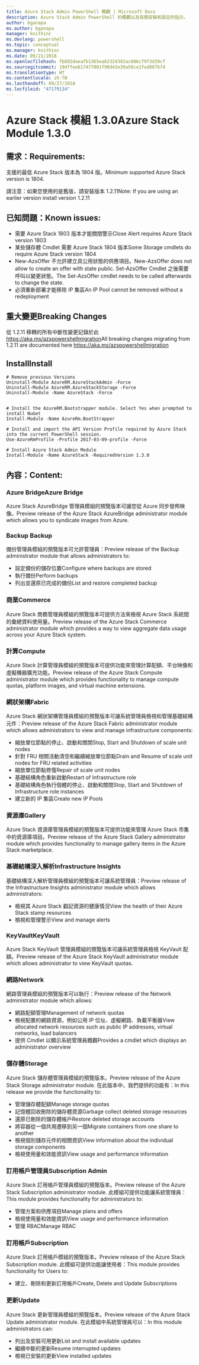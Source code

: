 ```yaml
---
title: Azure Stack Admin PowerShell 概觀 | Microsoft Docs
description: Azure Stack Admin PowerShell 的概觀以及有關安裝和設定的指示。
author: bganapa
ms.author: bganapa
manager: knithinc
ms.devlang: powershell
ms.topic: conceptual
ms.manager: knithinc
ms.date: 09/21/2018
ms.openlocfilehash: fb892daeafb1365ea62324392ac806cf9f3d39cf
ms.sourcegitcommit: 19dffee617477001f98d43e39a50ce1fad087b74
ms.translationtype: HT
ms.contentlocale: zh-TW
ms.lasthandoff: 09/27/2018
ms.locfileid: "47179134"
---
```

# <a name="azure-stack-module-130"></a><span data-ttu-id="96cb5-103">Azure Stack 模組 1.3.0</span><span class="sxs-lookup"><span data-stu-id="96cb5-103">Azure Stack Module 1.3.0</span></span>

## <a name="requirements"></a><span data-ttu-id="96cb5-104">需求：</span><span class="sxs-lookup"><span data-stu-id="96cb5-104">Requirements:</span></span>
<span data-ttu-id="96cb5-105">支援的最低 Azure Stack 版本為 1804 版。</span><span class="sxs-lookup"><span data-stu-id="96cb5-105">Minimum supported Azure Stack version is 1804.</span></span>

<span data-ttu-id="96cb5-106">請注意：如果您使用的是舊版，請安裝版本 1.2.11</span><span class="sxs-lookup"><span data-stu-id="96cb5-106">Note: If you are using an earlier version install version 1.2.11</span></span>

## <a name="known-issues"></a><span data-ttu-id="96cb5-107">已知問題：</span><span class="sxs-lookup"><span data-stu-id="96cb5-107">Known issues:</span></span>

- <span data-ttu-id="96cb5-108">需要 Azure Stack 1803 版本才能關閉警示</span><span class="sxs-lookup"><span data-stu-id="96cb5-108">Close Alert requires Azure Stack version 1803</span></span>
- <span data-ttu-id="96cb5-109">某些儲存體 Cmdlet 需要 Azure Stack 1804 版本</span><span class="sxs-lookup"><span data-stu-id="96cb5-109">Some Storage cmdlets do require Azure Stack version 1804</span></span>
- <span data-ttu-id="96cb5-110">New-AzsOffer 不允許建立具公用狀態的供應項目。</span><span class="sxs-lookup"><span data-stu-id="96cb5-110">New-AzsOffer does not allow to create an offer with state public.</span></span> <span data-ttu-id="96cb5-111">Set-AzsOffer Cmdlet 之後需要呼叫以變更狀態。</span><span class="sxs-lookup"><span data-stu-id="96cb5-111">The Set-AzsOffer cmdlet needs to be called afterwards to change the state.</span></span>
- <span data-ttu-id="96cb5-112">必須重新部署才能移除 IP 集區</span><span class="sxs-lookup"><span data-stu-id="96cb5-112">An IP Pool cannot be removed without a redeployment</span></span>

## <a name="breaking-changes"></a><span data-ttu-id="96cb5-113">重大變更</span><span class="sxs-lookup"><span data-stu-id="96cb5-113">Breaking Changes</span></span>
<span data-ttu-id="96cb5-114">從 1.2.11 移轉的所有中斷性變更記錄於此 https://aka.ms/azspowershellmigration</span><span class="sxs-lookup"><span data-stu-id="96cb5-114">All breaking changes migrating from 1.2.11 are documented here https://aka.ms/azspowershellmigration</span></span>

## <a name="install"></a><span data-ttu-id="96cb5-115">Install</span><span class="sxs-lookup"><span data-stu-id="96cb5-115">Install</span></span>
```
# Remove previous Versions
Uninstall-Module AzureRM.AzureStackAdmin -Force
Uninstall-Module AzureRM.AzureStackStorage -Force
Uninstall-Module -Name AzureStack -Force 


# Install the AzureRM.Bootstrapper module. Select Yes when prompted to install NuGet
Install-Module -Name AzureRm.BootStrapper

# Install and import the API Version Profile required by Azure Stack into the current PowerShell session.
Use-AzureRmProfile -Profile 2017-03-09-profile -Force

# Install Azure Stack Admin Module
Install-Module -Name AzureStack -RequiredVersion 1.3.0
```
## <a name="content"></a><span data-ttu-id="96cb5-116">內容：</span><span class="sxs-lookup"><span data-stu-id="96cb5-116">Content:</span></span>
### <a name="azure-bridge"></a><span data-ttu-id="96cb5-117">Azure Bridge</span><span class="sxs-lookup"><span data-stu-id="96cb5-117">Azure Bridge</span></span>
<span data-ttu-id="96cb5-118">Azure Stack AzureBridge 管理員模組的預覽版本可讓您從 Azure 同步發佈映像。</span><span class="sxs-lookup"><span data-stu-id="96cb5-118">Preview release of the Azure Stack AzureBridge administrator module which allows you to syndicate images from Azure.</span></span>

### <a name="backup"></a><span data-ttu-id="96cb5-119">Backup </span><span class="sxs-lookup"><span data-stu-id="96cb5-119">Backup</span></span>
<span data-ttu-id="96cb5-120">備份管理員模組的預覽版本可允許管理員：</span><span class="sxs-lookup"><span data-stu-id="96cb5-120">Preview release of the Backup administrator module that allows administrators to:</span></span>
- <span data-ttu-id="96cb5-121">設定備份的儲存位置</span><span class="sxs-lookup"><span data-stu-id="96cb5-121">Configure where backups are stored</span></span>
- <span data-ttu-id="96cb5-122">執行備份</span><span class="sxs-lookup"><span data-stu-id="96cb5-122">Perform backups</span></span>
- <span data-ttu-id="96cb5-123">列出並還原已完成的備份</span><span class="sxs-lookup"><span data-stu-id="96cb5-123">List and restore completed backup</span></span>

### <a name="commerce"></a><span data-ttu-id="96cb5-124">商業</span><span class="sxs-lookup"><span data-stu-id="96cb5-124">Commerce</span></span>
<span data-ttu-id="96cb5-125">Azure Stack 商務管理員模組的預覽版本可提供方法來檢視 Azure Stack 系統間的彙總資料使用量。</span><span class="sxs-lookup"><span data-stu-id="96cb5-125">Preview release of the Azure Stack Commerce administrator module which provides a way to view aggregate data usage across your Azure Stack system.</span></span>

### <a name="compute"></a><span data-ttu-id="96cb5-126">計算</span><span class="sxs-lookup"><span data-stu-id="96cb5-126">Compute</span></span>
<span data-ttu-id="96cb5-127">Azure Stack 計算管理員模組的預覽版本可提供功能來管理計算配額、平台映像和虛擬機器擴充功能。</span><span class="sxs-lookup"><span data-stu-id="96cb5-127">Preview release of the Azure Stack Compute administrator module which provides functionality to manage compute quotas, platform images, and virtual machine extensions.</span></span>

### <a name="fabric"></a><span data-ttu-id="96cb5-128">網狀架構</span><span class="sxs-lookup"><span data-stu-id="96cb5-128">Fabric</span></span>
<span data-ttu-id="96cb5-129">Azure Stack 網狀架構管理員模組的預覽版本可讓系統管理員檢視和管理基礎結構元件：</span><span class="sxs-lookup"><span data-stu-id="96cb5-129">Preview release of the Azure Stack Fabric administrator module which allows administrators to view and manage infrastructure components:</span></span>
- <span data-ttu-id="96cb5-130">縮放單位節點的停止、啟動和關閉</span><span class="sxs-lookup"><span data-stu-id="96cb5-130">Stop, Start and Shutdown of scale unit nodes</span></span>
- <span data-ttu-id="96cb5-131">針對 FRU 相關活動清空和繼續縮放單位節點</span><span class="sxs-lookup"><span data-stu-id="96cb5-131">Drain and Resume of scale unit nodes for FRU related activities</span></span>
- <span data-ttu-id="96cb5-132">縮放單位節點修復</span><span class="sxs-lookup"><span data-stu-id="96cb5-132">Repair of scale unit nodes</span></span>
- <span data-ttu-id="96cb5-133">基礎結構角色重新啟動</span><span class="sxs-lookup"><span data-stu-id="96cb5-133">Restart of Infrastructure role</span></span>
- <span data-ttu-id="96cb5-134">基礎結構角色執行個體的停止、啟動和關閉</span><span class="sxs-lookup"><span data-stu-id="96cb5-134">Stop, Start and Shutdown of Infrastructure role instances</span></span>
- <span data-ttu-id="96cb5-135">建立新的 IP 集區</span><span class="sxs-lookup"><span data-stu-id="96cb5-135">Create new IP Pools</span></span>


### <a name="gallery"></a><span data-ttu-id="96cb5-136">資源庫</span><span class="sxs-lookup"><span data-stu-id="96cb5-136">Gallery</span></span>
<span data-ttu-id="96cb5-137">Azure Stack 資源庫管理員模組的預覽版本可提供功能來管理 Azure Stack 市集中的資源庫項目。</span><span class="sxs-lookup"><span data-stu-id="96cb5-137">Preview release of the Azure Stack Gallery administrator module which provides functionality to manage gallery items in the Azure Stack marketplace.</span></span>

### <a name="infrastructure-insights"></a><span data-ttu-id="96cb5-138">基礎結構深入解析</span><span class="sxs-lookup"><span data-stu-id="96cb5-138">Infrastructure Insights</span></span>
<span data-ttu-id="96cb5-139">基礎結構深入解析管理員模組的預覽版本可讓系統管理員：</span><span class="sxs-lookup"><span data-stu-id="96cb5-139">Preview release of the Infrastructure Insights administrator module which allows administrators:</span></span>
- <span data-ttu-id="96cb5-140">檢視其 Azure Stack 戳記資源的健康情況</span><span class="sxs-lookup"><span data-stu-id="96cb5-140">View the health of their Azure Stack stamp resources</span></span>
- <span data-ttu-id="96cb5-141">檢視和管理警示</span><span class="sxs-lookup"><span data-stu-id="96cb5-141">View and manage alerts</span></span>

### <a name="keyvault"></a><span data-ttu-id="96cb5-142">KeyVault</span><span class="sxs-lookup"><span data-stu-id="96cb5-142">KeyVault</span></span>
<span data-ttu-id="96cb5-143">Azure Stack KeyVault 管理員模組的預覽版本可讓系統管理員檢視 KeyVault 配額。</span><span class="sxs-lookup"><span data-stu-id="96cb5-143">Preview release of the Azure Stack KeyVault administrator module which allows administrator to view KeyVault quotas.</span></span>

### <a name="network"></a><span data-ttu-id="96cb5-144">網路</span><span class="sxs-lookup"><span data-stu-id="96cb5-144">Network</span></span>
<span data-ttu-id="96cb5-145">網路管理員模組的預覽版本可以執行：</span><span class="sxs-lookup"><span data-stu-id="96cb5-145">Preview release of the Network administrator module which allows:</span></span>
- <span data-ttu-id="96cb5-146">網路配額管理</span><span class="sxs-lookup"><span data-stu-id="96cb5-146">Management of network quotas</span></span>
- <span data-ttu-id="96cb5-147">檢視配置的網路資源，例如公用 IP 位址、虛擬網路、負載平衡器</span><span class="sxs-lookup"><span data-stu-id="96cb5-147">View allocated network resources such as public IP addresses, virtual networks, load balancers</span></span>
- <span data-ttu-id="96cb5-148">提供 Cmdlet 以顯示系統管理員概觀</span><span class="sxs-lookup"><span data-stu-id="96cb5-148">Provides a cmdlet which displays an administrator overview</span></span>

### <a name="storage"></a><span data-ttu-id="96cb5-149">儲存體</span><span class="sxs-lookup"><span data-stu-id="96cb5-149">Storage</span></span>
<span data-ttu-id="96cb5-150">Azure Stack 儲存體管理員模組的預覽版本。</span><span class="sxs-lookup"><span data-stu-id="96cb5-150">Preview release of the Azure Stack Storage administrator module.</span></span>  <span data-ttu-id="96cb5-151">在此版本中，我們提供的功能有：</span><span class="sxs-lookup"><span data-stu-id="96cb5-151">In this release we provide the functionality to:</span></span>
- <span data-ttu-id="96cb5-152">管理儲存體配額</span><span class="sxs-lookup"><span data-stu-id="96cb5-152">Manage storage quotas</span></span>
- <span data-ttu-id="96cb5-153">記憶體回收刪除的儲存體資源</span><span class="sxs-lookup"><span data-stu-id="96cb5-153">Garbage collect deleted storage resources</span></span>
- <span data-ttu-id="96cb5-154">還原已刪除的儲存體帳戶</span><span class="sxs-lookup"><span data-stu-id="96cb5-154">Restore deleted storage accounts</span></span>
- <span data-ttu-id="96cb5-155">將容器從一個共用遷移到另一個</span><span class="sxs-lookup"><span data-stu-id="96cb5-155">Migrate containers from one share to another</span></span>
- <span data-ttu-id="96cb5-156">檢視個別儲存元件的相關資訊</span><span class="sxs-lookup"><span data-stu-id="96cb5-156">View information about the individual storage components</span></span>
- <span data-ttu-id="96cb5-157">檢視使用量和效能資訊</span><span class="sxs-lookup"><span data-stu-id="96cb5-157">View usage and performance information</span></span>

### <a name="subscription-admin"></a><span data-ttu-id="96cb5-158">訂用帳戶管理員</span><span class="sxs-lookup"><span data-stu-id="96cb5-158">Subscription Admin</span></span>
<span data-ttu-id="96cb5-159">Azure Stack 訂用帳戶管理員模組的預覽版本。</span><span class="sxs-lookup"><span data-stu-id="96cb5-159">Preview release of the Azure Stack Subscription administrator module.</span></span>  <span data-ttu-id="96cb5-160">此模組可提供功能讓系統管理員：</span><span class="sxs-lookup"><span data-stu-id="96cb5-160">This module provides functionality for administrators to:</span></span>
- <span data-ttu-id="96cb5-161">管理方案和供應項目</span><span class="sxs-lookup"><span data-stu-id="96cb5-161">Manage plans and offers</span></span>
- <span data-ttu-id="96cb5-162">檢視使用量和效能資訊</span><span class="sxs-lookup"><span data-stu-id="96cb5-162">View usage and performance information</span></span>
- <span data-ttu-id="96cb5-163">管理 RBAC</span><span class="sxs-lookup"><span data-stu-id="96cb5-163">Manage RBAC</span></span>

### <a name="subscription"></a><span data-ttu-id="96cb5-164">訂用帳戶</span><span class="sxs-lookup"><span data-stu-id="96cb5-164">Subscription</span></span>
<span data-ttu-id="96cb5-165">Azure Stack 訂用帳戶模組的預覽版本。</span><span class="sxs-lookup"><span data-stu-id="96cb5-165">Preview release of the Azure Stack Subscription module.</span></span>  <span data-ttu-id="96cb5-166">此模組可提供功能讓使用者：</span><span class="sxs-lookup"><span data-stu-id="96cb5-166">This module provides functionality for Users to:</span></span>
- <span data-ttu-id="96cb5-167">建立、刪除和更新訂用帳戶</span><span class="sxs-lookup"><span data-stu-id="96cb5-167">Create, Delete and Update Subscriptions</span></span>

### <a name="update"></a><span data-ttu-id="96cb5-168">更新</span><span class="sxs-lookup"><span data-stu-id="96cb5-168">Update</span></span>
<span data-ttu-id="96cb5-169">Azure Stack 更新管理員模組的預覽版本。</span><span class="sxs-lookup"><span data-stu-id="96cb5-169">Preview release of the Azure Stack Update administrator module.</span></span>  <span data-ttu-id="96cb5-170">在此模組中系統管理員可以：</span><span class="sxs-lookup"><span data-stu-id="96cb5-170">In this module administrators can:</span></span>
- <span data-ttu-id="96cb5-171">列出及安裝可用更新</span><span class="sxs-lookup"><span data-stu-id="96cb5-171">List and install available updates</span></span>
- <span data-ttu-id="96cb5-172">繼續中斷的更新</span><span class="sxs-lookup"><span data-stu-id="96cb5-172">Resume interrupted updates</span></span>
- <span data-ttu-id="96cb5-173">檢視已安裝的更新</span><span class="sxs-lookup"><span data-stu-id="96cb5-173">View installed updates</span></span>
